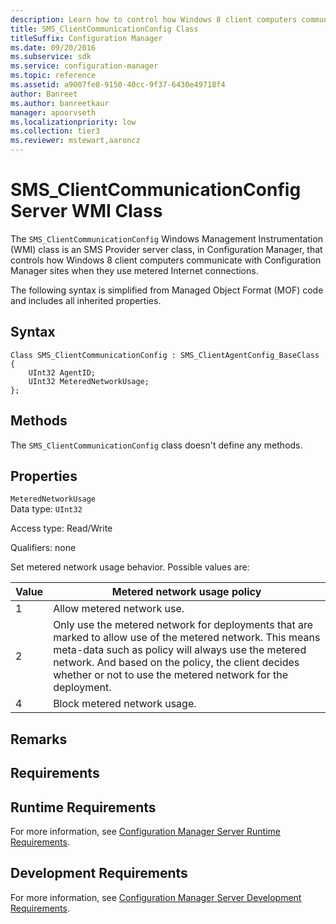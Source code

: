 ```yaml
---
description: Learn how to control how Windows 8 client computers communicate with Configuration Manager sites when they use metered Internet connections.
title: SMS_ClientCommunicationConfig Class
titleSuffix: Configuration Manager
ms.date: 09/20/2016
ms.subservice: sdk
ms.service: configuration-manager
ms.topic: reference
ms.assetid: a9007fe8-9150-40cc-9f37-6430e49718f4
author: Banreet
ms.author: banreetkaur
manager: apoorvseth
ms.localizationpriority: low
ms.collection: tier3
ms.reviewer: mstewart,aaroncz 
---
```

# SMS_ClientCommunicationConfig Server WMI Class
The `SMS_ClientCommunicationConfig` Windows Management Instrumentation (WMI) class is an SMS Provider server class, in Configuration Manager, that controls how Windows 8 client computers communicate with Configuration Manager sites when they use metered Internet connections.  

 The following syntax is simplified from Managed Object Format (MOF) code and includes all inherited properties.  

## Syntax  

```  
Class SMS_ClientCommunicationConfig : SMS_ClientAgentConfig_BaseClass  
{  
    UInt32 AgentID;  
    UInt32 MeteredNetworkUsage;  
};  
```  

## Methods  
 The `SMS_ClientCommunicationConfig` class doesn't define any methods.  

## Properties  
 `MeteredNetworkUsage`  
 Data type: `UInt32`  

 Access type: Read/Write  

 Qualifiers: none  

 Set metered network usage behavior. Possible values are:  

|Value|Metered network usage policy|  
|-|-|  
|1|Allow metered network use.|  
|2|Only use the metered network for deployments that are marked to allow use of the metered network. This means meta-data such as policy will always use the metered network. And based on the policy, the client decides whether or not to use the metered network for the deployment.|  
|4|Block metered network usage.|  

## Remarks  

## Requirements  

## Runtime Requirements  
 For more information, see [Configuration Manager Server Runtime Requirements](../../../../../develop/core/reqs/server-runtime-requirements.md).  

## Development Requirements  
 For more information, see [Configuration Manager Server Development Requirements](../../../../../develop/core/reqs/server-development-requirements.md).
